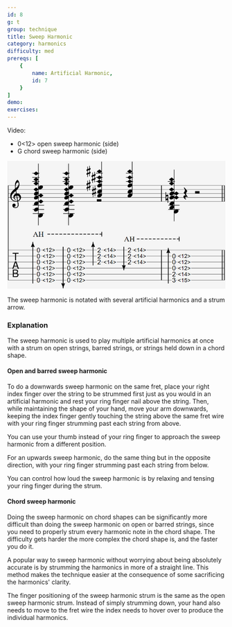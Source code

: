 ```yaml
---
id: 8
g: t
group: technique
title: Sweep Harmonic
category: harmonics
difficulty: med
prereqs: [
    {
        name: Artificial Harmonic,
        id: 7
    }
]
demo: 
exercises:
---
```


Video: 
- 0<12> open sweep harmonic (side)  
- G chord sweep harmonic (side)

<div class="tabImg">
  <img src="sweep-harmonic.jpg" />
</div>

The sweep harmonic is notated with several artificial harmonics and a strum arrow.

### Explanation

The sweep harmonic is used to play multiple artificial harmonics at once with a strum on open strings, barred strings, or strings held down in a chord shape. 

#### Open and barred sweep harmonic

To do a downwards sweep harmonic on the same fret, place your right index finger over the string to be strummed first just as you would in an artificial harmonic and rest your ring finger nail above the string. Then, while maintaining the shape of your hand, move your arm downwards, keeping the index finger gently touching the string above the same <span class="tt" data-tip="the metal strips on your fretboard">fret wire</span> with your ring finger strumming past each string from above.  

You can use your thumb instead of your ring finger to approach the sweep harmonic from a different position.

For an upwards sweep harmonic, do the same thing but in the opposite direction, with your ring finger strumming past each string from below.

You can control how loud the sweep harmonic is by relaxing and tensing your ring finger during the strum. 

#### Chord sweep harmonic

Doing the sweep harmonic on chord shapes can be significantly more difficult than doing the sweep harmonic on open or barred strings, since you need to properly strum every harmonic note in the chord shape. The difficulty gets harder the more complex the chord shape is, and the faster you do it.

A popular way to sweep harmonic without worrying about being absolutely accurate is by strumming the harmonics in more of a straight line. This method makes the technique easier at the consequence of some sacrificing the harmonics' clarity.

The finger positioning of the sweep harmonic strum is the same as the open sweep harmonic strum. Instead of simply strumming down, your hand also needs to move to the <span class="tt" data-tip="the metal strips on your fretboard">fret wire</span> the index needs to hover over to produce the individual harmonics. 